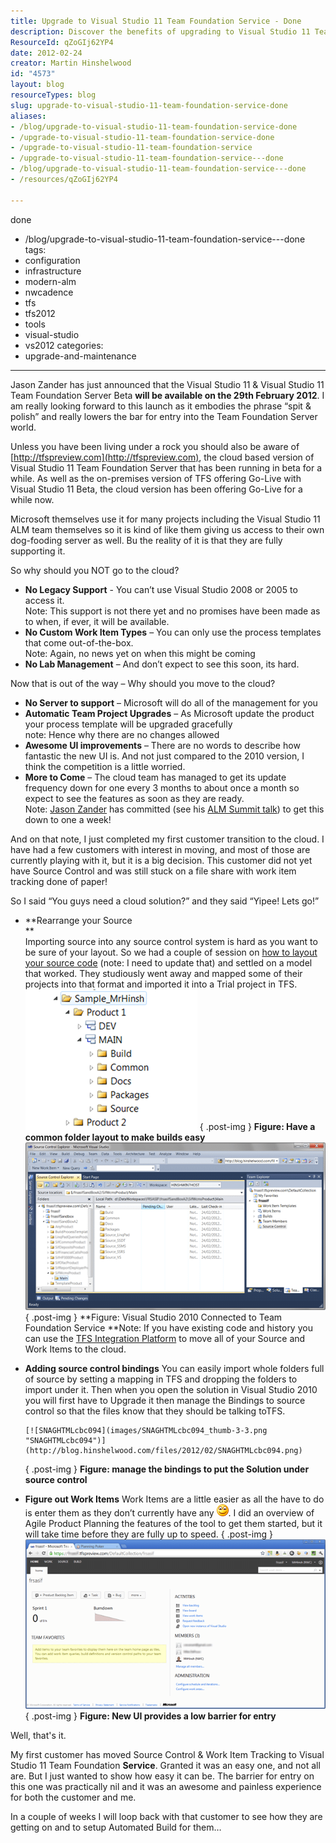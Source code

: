 ```yaml
---
title: Upgrade to Visual Studio 11 Team Foundation Service - Done
description: Discover the benefits of upgrading to Visual Studio 11 Team Foundation Service. Learn how cloud solutions simplify management and enhance your development experience!
ResourceId: qZoGIj62YP4
date: 2012-02-24
creator: Martin Hinshelwood
id: "4573"
layout: blog
resourceTypes: blog
slug: upgrade-to-visual-studio-11-team-foundation-service-done
aliases:
- /blog/upgrade-to-visual-studio-11-team-foundation-service-done
- /upgrade-to-visual-studio-11-team-foundation-service-done
- /upgrade-to-visual-studio-11-team-foundation-service
- /upgrade-to-visual-studio-11-team-foundation-service---done
- /blog/upgrade-to-visual-studio-11-team-foundation-service---done
- /resources/qZoGIj62YP4

---
```

done
- /blog/upgrade-to-visual-studio-11-team-foundation-service---done
tags:
- configuration
- infrastructure
- modern-alm
- nwcadence
- tfs
- tfs2012
- tools
- visual-studio
- vs2012
categories:
- upgrade-and-maintenance

---
Jason Zander has just announced that the Visual Studio 11 & Visual Studio 11 Team Foundation Server Beta **will be available on the 29th February 2012**. I am really looking forward to this launch as it embodies the phrase “spit & polish” and really lowers the bar for entry into the Team Foundation Server world.

Unless you have been living under a rock you should also be aware of [http://tfspreview.com](http://tfspreview.com), the cloud based version of Visual Studio 11 Team Foundation Server that has been running in beta for a while. As well as the on-premises version of TFS offering Go-Live with Visual Studio 11 Beta, the cloud version has been offering Go-Live for a while now.

Microsoft themselves use it for many projects including the Visual Studio 11 ALM team themselves so it is kind of like them giving us access to their own dog-fooding server as well. Bu the reality of it is that they are fully supporting it.

So why should you NOT go to the cloud?

- **No Legacy Support** - You can’t use Visual Studio 2008 or 2005 to access it.  
   Note: This support is not there yet and no promises have been made as to when, if ever, it will be available.
- **No Custom Work Item Types** – You can only use the process templates that come out-of-the-box.  
   Note: Again, no news yet on when this might be coming
- **No Lab Management** – And don’t expect to see this soon, its hard.

Now that is out of the way – Why should you move to the cloud?

- **No Server to support** – Microsoft will do all of the management for you
- **Automatic Team Project Upgrades** – As Microsoft update the product your process template will be upgraded gracefully  
   note: Hence why there are no changes allowed
- **Awesome UI improvements** – There are no words to describe how fantastic the new UI is. And not just compared to the 2010 version, I think the competition is a little worried.
- **More to Come** – The cloud team has managed to get its update frequency down for one every 3 months to about once a month so expect to see the features as soon as they are ready.  
   Note: [Jason Zander](http://blogs.msdn.com/b/jasonz/) has committed (see his [ALM Summit talk](http://channel9.msdn.com/Events/ALM-Summit/2011)) to get this down to one a week!

And on that note, I just completed my first customer transition to the cloud. I have had a few customers with interest in moving, and most of those are currently playing with it, but it is a big decision. This customer did not yet have Source Control and was still stuck on a file share with work item tracking done of paper!

So I said “You guys need a cloud solution?” and they said “Yipee! Lets go!”

- **Rearrange your Source  
   **  
   Importing source into any source control system is hard as you want to be sure of your layout. So we had a couple of session on [how to layout your source code](http://blog.hinshelwood.com/guidance-how-to-layout-you-files-for-an-ideal-solution/) (note: I need to update that) and settled on a model that worked. They studiously went away and mapped some of their projects into that format and imported it into a Trial project in TFS.
  [![image](images/image_thumb7-1-1.png "image")](http://blog.hinshelwood.com/files/2012/02/image7.png)
  { .post-img }
  **Figure: Have a common folder layout to make builds easy**
  [![SNAGHTMLc3e69a](images/SNAGHTMLc3e69a_thumb-2-2.png "SNAGHTMLc3e69a")](http://blog.hinshelwood.com/files/2012/02/SNAGHTMLc3e69a.png)
  { .post-img }
  \*\*Figure: Visual Studio 2010 Connected to Team Foundation Service
  \*\*Note: If you have existing code and history you can use the [TFS Integration Platform](http://tfsintegration.codeplex.com/) to move all of your Source and Work Items to the cloud.
- **Adding source control bindings**
  You can easily import whole folders full of source by setting a mapping in TFS and dropping the folders to import under it. Then when you open the solution in Visual Studio 2010 you will first have to Upgrade it then manage the Bindings to source control so that the files know that they should be talking toTFS.

      [![SNAGHTMLcbc094](images/SNAGHTMLcbc094_thumb-3-3.png "SNAGHTMLcbc094")](http://blog.hinshelwood.com/files/2012/02/SNAGHTMLcbc094.png)

  { .post-img }
  **Figure: manage the bindings to put the Solution under source control**

- **Figure out Work Items**
  Work Items are a little easier as all the have to do is enter them as they don’t currently have any ![Smile](images/wlEmoticon-smile1-5-5.png). I did an overview of Agile Product Planning the features of the tool to get them started, but it will take time before they are fully up to speed.
  { .post-img }
  [![SNAGHTMLcd22cf](images/SNAGHTMLcd22cf_thumb-4-4.png "SNAGHTMLcd22cf")](http://blog.hinshelwood.com/files/2012/02/SNAGHTMLcd22cf.png)
  { .post-img }
  **Figure: New UI provides a low barrier for entry**

Well, that's it.

My first customer has moved Source Control & Work Item Tracking to Visual Studio 11 Team Foundation **Service**. Granted it was an easy one, and not all are. But I just wanted to show how easy it can be. The barrier for entry on this one was practically nil and it was an awesome and painless experience for both the customer and me.

In a couple of weeks I will loop back with that customer to see how they are getting on and to setup Automated Build for them…
